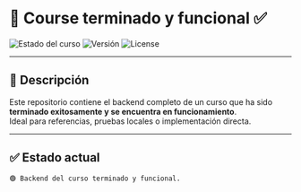 # 🧠 Course terminado y funcional ✅

![Estado del curso](https://img.shields.io/badge/Estado-Terminado-brightgreen?style=for-the-badge&logo=serverfault)
![Versión](https://img.shields.io/badge/Versión-1.0.0-blue?style=for-the-badge)
![License](https://img.shields.io/badge/License-MIT-yellow?style=for-the-badge)

---

## 📘 Descripción

Este repositorio contiene el backend completo de un curso que ha sido **terminado exitosamente y se encuentra en funcionamiento**.  
Ideal para referencias, pruebas locales o implementación directa.

---

## ✅ Estado actual

```bash
🟢 Backend del curso terminado y funcional.
